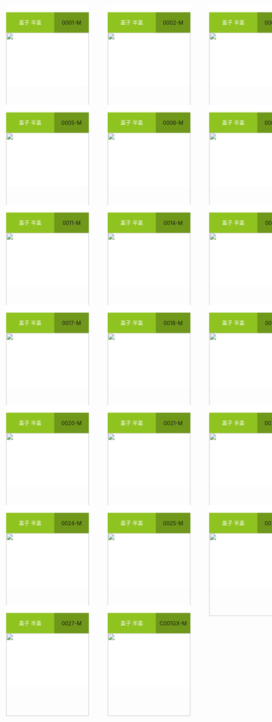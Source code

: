 
<!doctype html>
<html>
<head>
<meta charset="utf-8">
<title>01</title>
<style type="text/css">
.ceshi0 {
    width: 1000px;
    height: 2000px;
}
.ceshi {
    width: 220px;
    height: 216px;
    background-color: #ffffff;
    /* [disabled]display: table-cell; */
    /* [disabled]padding: 0; */
    margin: 25px;
    vertical-align: bottom;
    float: left;
}
.ceshi3 {
    width: 220px;
    height: auto;
}
.ceshi2 {
    width: 220px;
    height: 49px;
    padding-top: 20;
    text-align: left;
}
.ceshi4 {
    width: 128px;
    /* [disabled]border-color: #4000FF; */
    /* [disabled]border-style: dotted; */
    height: 54px;
    line-height: 41pt;
    float: left;
    background-color: #8FC320;
    color: #FFFFFF;
    text-align: center;
}
.ceshi5 {
    width: 220px;
    /* [disabled]border-style: dotted; */
    /* [disabled]border-color: #FF0004; */
    height: 54px;
    background-color: #6F9719;
    text-align: center;
    line-height: 55px;
}
</style>
</head>

<body>
<div class="ceshi0">
	<div class="ceshi">
	  <div class="ceshi2">
		<div class="ceshi4">盖子 半盖</div>
		<div class="ceshi5">0001-M</div>
	  </div>
	<img class="ceshi3" src="https://demo.packmage.cn//Content/boximg/0001-M.png">
	</div>
	<div class="ceshi">
	  <div class="ceshi2">
		<div class="ceshi4">盖子 半盖</div>
		<div class="ceshi5">0002-M</div>
	  </div>
	<img class="ceshi3" src="https://demo.packmage.cn//Content/boximg/0002-M.png">
	</div>
	<div class="ceshi">
	  <div class="ceshi2">
		<div class="ceshi4">盖子 半盖</div>
		<div class="ceshi5">0003-M</div>
	  </div>
	<img class="ceshi3" src="https://demo.packmage.cn//Content/boximg/0003-M.png">
	</div>
	<div class="ceshi">
	  <div class="ceshi2">
		<div class="ceshi4">盖子 半盖</div>
		<div class="ceshi5">0005-M</div>
	  </div>
	<img class="ceshi3" src="https://demo.packmage.cn//Content/boximg/0005-M.png">
	</div>
	<div class="ceshi">
	  <div class="ceshi2">
		<div class="ceshi4">盖子 半盖</div>
		<div class="ceshi5">0006-M</div>
	  </div>
	<img class="ceshi3" src="https://demo.packmage.cn//Content/boximg/0006-M.png">
	</div>
	<div class="ceshi">
	  <div class="ceshi2">
		<div class="ceshi4">盖子 半盖</div>
		<div class="ceshi5">0008-M</div>
	  </div>
	<img class="ceshi3" src="https://demo.packmage.cn//Content/boximg/0008-M.png">
	</div>
	<div class="ceshi">
	  <div class="ceshi2">
		<div class="ceshi4">盖子 半盖</div>
		<div class="ceshi5">0011-M</div>
	  </div>
	<img class="ceshi3" src="https://demo.packmage.cn//Content/boximg/0011-M.png">
	</div>
	<div class="ceshi">
	  <div class="ceshi2">
		<div class="ceshi4">盖子 半盖</div>
		<div class="ceshi5">0014-M</div>
	  </div>
	<img class="ceshi3" src="https://demo.packmage.cn//Content/boximg/0014-M.png">
	</div>
	<div class="ceshi">
	  <div class="ceshi2">
		<div class="ceshi4">盖子 半盖</div>
		<div class="ceshi5">0015-M</div>
	  </div>
	<img class="ceshi3" src="https://demo.packmage.cn//Content/boximg/0015-M.png">
	</div>
	<div class="ceshi">
	  <div class="ceshi2">
		<div class="ceshi4">盖子 半盖</div>
		<div class="ceshi5">0017-M</div>
	  </div>
	<img class="ceshi3" src="https://demo.packmage.cn//Content/boximg/0017-M.png">
	</div>
	<div class="ceshi">
	  <div class="ceshi2">
		<div class="ceshi4">盖子 半盖</div>
		<div class="ceshi5">0018-M</div>
	  </div>
	<img class="ceshi3" src="https://demo.packmage.cn//Content/boximg/0018-M.png">
	</div>
	<div class="ceshi">
	  <div class="ceshi2">
		<div class="ceshi4">盖子 半盖</div>
		<div class="ceshi5">0019-M</div>
	  </div>
	<img class="ceshi3" src="https://demo.packmage.cn//Content/boximg/0019-M.png">
	</div>
	<div class="ceshi">
	  <div class="ceshi2">
		<div class="ceshi4">盖子 半盖</div>
		<div class="ceshi5">0020-M</div>
	  </div>
	<img class="ceshi3" src="https://demo.packmage.cn//Content/boximg/0020-M.png">
	</div>
	<div class="ceshi">
	  <div class="ceshi2">
		<div class="ceshi4">盖子 半盖</div>
		<div class="ceshi5">0021-M</div>
	  </div>
	<img class="ceshi3" src="https://demo.packmage.cn//Content/boximg/0021-M.png">
	</div>
	<div class="ceshi">
	  <div class="ceshi2">
		<div class="ceshi4">盖子 半盖</div>
		<div class="ceshi5">0023-M</div>
	  </div>
	<img class="ceshi3" src="https://demo.packmage.cn//Content/boximg/0023-M.png">
	</div>
	<div class="ceshi">
	  <div class="ceshi2">
		<div class="ceshi4">盖子 半盖</div>
		<div class="ceshi5">0024-M</div>
	  </div>
	<img class="ceshi3" src="https://demo.packmage.cn//Content/boximg/0024-M.png">
	</div>
	<div class="ceshi">
	  <div class="ceshi2">
		<div class="ceshi4">盖子 半盖</div>
		<div class="ceshi5">0025-M</div>
	  </div>
	<img class="ceshi3" src="https://demo.packmage.cn//Content/boximg/0025-M.png">
	</div>
	<div class="ceshi">
	  <div class="ceshi2">
		<div class="ceshi4">盖子 半盖</div>
		<div class="ceshi5">0026-M</div>
	  </div>
	<img class="ceshi3" src="https://demo.packmage.cn//Content/boximg/0026-M.png">
	</div>
	<div class="ceshi">
	  <div class="ceshi2">
		<div class="ceshi4">盖子 半盖</div>
		<div class="ceshi5">0027-M</div>
	  </div>
	<img class="ceshi3" src="https://demo.packmage.cn//Content/boximg/0027-M.png">
	</div>
	<div class="ceshi">
	  <div class="ceshi2">
		<div class="ceshi4">盖子 半盖</div>
		<div class="ceshi5">C001GX-M</div>
	  </div>
	<img class="ceshi3" src="https://demo.packmage.cn//Content/boximg/C001GX-M.png">
	</div>
</div>
</body>
</html>


